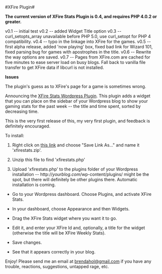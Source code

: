#XFire Plugin#

**The current version of XFire Stats Plugin is 0.4, and requires PHP 4.0.2 or greater.**

v0.1 -- initial test
v0.2 -- added Widget Title option
v0.3 -- curl\_setopts\_array unavailable before PHP 5.0, use curl\_setopt for PHP 4 compatibility.
v0.4 -- typo in the linkage into XFire for the games.
v0.5 -- first alpha release, added 'now playing' box, fixed bad link for Wizard 101, fixed parsing bug for games with apostrophes in the title.
v0.6 -- Rewrite the way options are saved.
v0.7 -- Pages from XFire.com are cached for five minutes to ease server load on busy blogs. Fall back to vanilla file transfer to get XFire data if libcurl is not installed.

**Issues**

The plugin's guess as to XFire's page for a game is sometimes wrong.

Announcing the [XFire Stats Wordpress Plugin](http://westkarana.com/wp-content/uploads/2009/03/xfirestats.zip). This plugin adds a widget that you can place on the sidebar of your Wordpress blog to show your gaming stats for the past week -- the title and time spent, sorted by decreasing time.

This is the very first release of this, my very first plugin, and feedback is definitely encouraged.

To install:
1. Right click on [this link](http://westkarana.com/wp-content/uploads/2009/03/xfirestats.zip) and choose "Save Link As..." and name it 'xfirestats.zip'.

3. Unzip this file to find 'xfirestats.php'

5. Upload 'xfirestats.php' to the plugins folder of your Wordpress installation -- http://*yourblog.com*/wp-content/plugins/ might be the spot, but there will definitely be other plugins there. Automatic installation is coming.
- Go to your Wordpress dashboard. Choose Plugins, and activate XFire Stats.

- In your dashboard, choose Appearance and then Widgets.

- Drag the XFire Stats widget where you want it to go.

- Edit it, and enter your XFire Id and, optionally, a title for the widget (otherwise the title will be XFire Weekly Stats).

- Save changes.

- See that it appears correctly in your blog.




Enjoy! Please send me an email at brendahol@gmail.com if you have any trouble, reactions, suggestions, untapped rage, etc.
